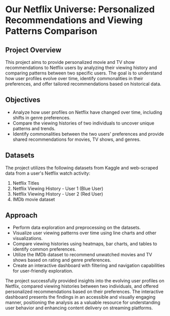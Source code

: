 # Our Netflix Universe: Personalized Recommendations and Viewing Patterns Comparison

## Project Overview
This project aims to provide personalized movie and TV show recommendations to Netflix users by analyzing their viewing history and comparing patterns between two specific users. The goal is to understand how user profiles evolve over time, identify commonalities in their preferences, and offer tailored recommendations based on historical data.

## Objectives
- Analyze how user profiles on Netflix have changed over time, including shifts in genre preferences.
- Compare the viewing histories of two individuals to uncover unique patterns and trends.
- Identify commonalities between the two users' preferences and provide shared recommendations for movies, TV shows, and genres.

## Datasets
The project utilizes the following datasets from Kaggle and web-scraped data from a user's Netflix watch activity:
1. Netflix Titles
2. Netflix Viewing History - User 1 (Blue User)
3. Netflix Viewing History - User 2 (Red User)
4. IMDb movie dataset

## Approach
- Perform data exploration and preprocessing on the datasets.
- Visualize user viewing patterns over time using line charts and other visualizations.
- Compare viewing histories using heatmaps, bar charts, and tables to identify common preferences.
- Utilize the IMDb dataset to recommend unwatched movies and TV shows based on rating and genre preferences.
- Create an interactive dashboard with filtering and navigation capabilities for user-friendly exploration.


The project successfully provided insights into the evolving user profiles on Netflix, compared viewing histories between two individuals, and offered personalized recommendations based on their preferences. The interactive dashboard presents the findings in an accessible and visually engaging manner, positioning the analysis as a valuable resource for understanding user behavior and enhancing content delivery on streaming platforms.
